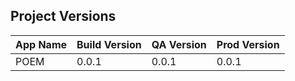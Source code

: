 ## Project Versions

App Name | Build Version | QA Version | Prod Version
------ | ------ | ------ | ------ |
POEM   |0.0.1 | 0.0.1 | 0.0.1
